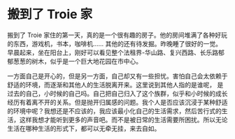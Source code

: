 # 搬到了 Troie 家

搬到了 Troie 家住的第一天，真的是一个很有趣的房子。他的房间堆满了各种好玩的东西，游戏机，书本，咖啡机…… 其他的还有待发掘。昨晚睡了很好的一觉。早晨起来，坐在阳台上，刚好可以看见整个法租界-华山路、复兴西路、长乐路郁郁葱葱的树木，似乎是一个巨大地花园在市中心。

一方面自己是开心的，但是另一方面，自己却又有一些担忧。害怕自己会太依赖于舒适的环境，而逐渐和其他人的生活脱离开来。这里说到其他人指的是谁呢， 是过去的自己，小时候的自己吗。自己把自己归入了这个族群，似乎和小时候的成长经历有着离不开的关系。但是抛开归属感的问题。我个人是否应该沉浸于某种舒适的环境中呢？我想还是不应该的，我应该最小化自己的生活需求，然后苦行式的生活，这样我想才能听到更多的声音吧。而不是被日常的生活需要所困扰。所以无论生活在哪种生活的形式下，都可以无牵无挂，来去自如。
